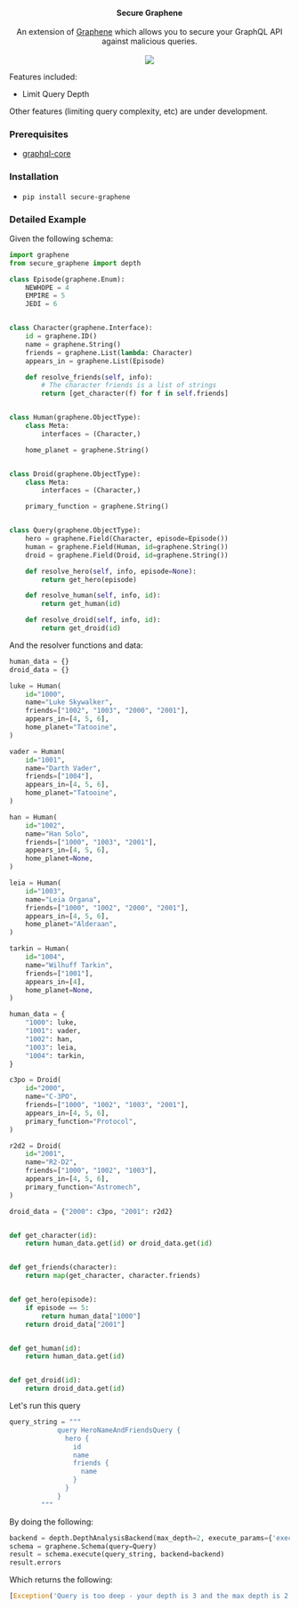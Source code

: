 <p align="center">
  <b>Secure Graphene</b>
  <br><br>
    An extension of <a href=https://github.com/graphql-python/graphene>Graphene</a> which allows you to secure your GraphQL API against malicious queries. 
  <br><br>
  <img src="https://github.com/manesioz/secure-graphene/blob/master/assets/secure-graphene3.png">
</p>


Features included: 
- Limit Query Depth


Other features (limiting query complexity, etc) are under development. 


### Prerequisites 

- [graphql-core](https://github.com/graphql-python/graphql-core) 


### Installation 

-  `pip install secure-graphene` 


### Detailed Example 

Given the following schema: 

```python
import graphene
from secure_graphene import depth

class Episode(graphene.Enum):
    NEWHOPE = 4
    EMPIRE = 5
    JEDI = 6


class Character(graphene.Interface):
    id = graphene.ID()
    name = graphene.String()
    friends = graphene.List(lambda: Character)
    appears_in = graphene.List(Episode)

    def resolve_friends(self, info):
        # The character friends is a list of strings
        return [get_character(f) for f in self.friends]


class Human(graphene.ObjectType):
    class Meta:
        interfaces = (Character,)

    home_planet = graphene.String()


class Droid(graphene.ObjectType):
    class Meta:
        interfaces = (Character,)

    primary_function = graphene.String()


class Query(graphene.ObjectType):
    hero = graphene.Field(Character, episode=Episode())
    human = graphene.Field(Human, id=graphene.String())
    droid = graphene.Field(Droid, id=graphene.String())

    def resolve_hero(self, info, episode=None):
        return get_hero(episode)

    def resolve_human(self, info, id):
        return get_human(id)

    def resolve_droid(self, info, id):
        return get_droid(id)

```


And the resolver functions and data: 

```python
human_data = {}
droid_data = {}

luke = Human(
    id="1000",
    name="Luke Skywalker",
    friends=["1002", "1003", "2000", "2001"],
    appears_in=[4, 5, 6],
    home_planet="Tatooine",
)

vader = Human(
    id="1001",
    name="Darth Vader",
    friends=["1004"],
    appears_in=[4, 5, 6],
    home_planet="Tatooine",
)

han = Human(
    id="1002",
    name="Han Solo",
    friends=["1000", "1003", "2001"],
    appears_in=[4, 5, 6],
    home_planet=None,
)

leia = Human(
    id="1003",
    name="Leia Organa",
    friends=["1000", "1002", "2000", "2001"],
    appears_in=[4, 5, 6],
    home_planet="Alderaan",
)

tarkin = Human(
    id="1004",
    name="Wilhuff Tarkin",
    friends=["1001"],
    appears_in=[4],
    home_planet=None,
)

human_data = {
    "1000": luke,
    "1001": vader,
    "1002": han,
    "1003": leia,
    "1004": tarkin,
}

c3po = Droid(
    id="2000",
    name="C-3PO",
    friends=["1000", "1002", "1003", "2001"],
    appears_in=[4, 5, 6],
    primary_function="Protocol",
)

r2d2 = Droid(
    id="2001",
    name="R2-D2",
    friends=["1000", "1002", "1003"],
    appears_in=[4, 5, 6],
    primary_function="Astromech",
)

droid_data = {"2000": c3po, "2001": r2d2}


def get_character(id):
    return human_data.get(id) or droid_data.get(id)


def get_friends(character):
    return map(get_character, character.friends)


def get_hero(episode):
    if episode == 5:
        return human_data["1000"]
    return droid_data["2001"]


def get_human(id):
    return human_data.get(id)


def get_droid(id):
    return droid_data.get(id)
```
Let's run this query

```python
query_string = """
            query HeroNameAndFriendsQuery {
              hero {
                id
                name
                friends {
                  name
                }
              }
            }
        """
```

By doing the following: 

```python
backend = depth.DepthAnalysisBackend(max_depth=2, execute_params={'executor': None}) 
schema = graphene.Schema(query=Query)
result = schema.execute(query_string, backend=backend)
result.errors
```
Which returns the following: 
```python
[Exception('Query is too deep - your depth is 3 and the max depth is 2')]
```
    
